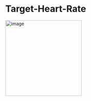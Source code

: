 # Target-Heart-Rate
<img width="237" alt="image" src="https://user-images.githubusercontent.com/60823864/233874361-cb7e5429-07cd-4c86-b9ae-b4ff75ccb239.png">
